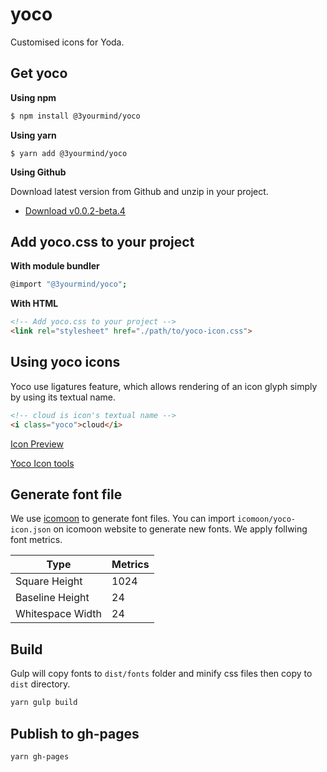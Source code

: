 # yoco

Customised icons for Yoda.

## Get yoco

**Using npm**
```bash
$ npm install @3yourmind/yoco
```

**Using yarn**

```
$ yarn add @3yourmind/yoco
```

**Using Github**

Download latest version from Github and unzip in your project.

* [Download v0.0.2-beta.4](https://github.com/3YOURMIND/yoco/releases/tag/v0.0.2-beta.4)

## Add yoco.css to your project

**With module bundler**
```bash
@import "@3yourmind/yoco";
```
**With HTML**
```html
<!-- Add yoco.css to your project -->
<link rel="stylesheet" href="./path/to/yoco-icon.css">
```

## Using yoco icons

Yoco use ligatures feature, which allows rendering of an icon glyph simply by using its textual name.

```html
<!-- cloud is icon's textual name -->
<i class="yoco">cloud</i>
```

[Icon Preview](https://3yourmind.github.io/yoco/)

[Yoco Icon tools](https://3yourmind.github.io/kotti/icons/)

## Generate font file

We use [icomoon](https://icomoon.io/app/) to generate font files. You can import `icomoon/yoco-icon.json` on icomoon website to generate new fonts. We apply follwing font metrics.

|Type|Metrics|
|----|----|
|Square Height|1024|
|Baseline Height|24|
|Whitespace Width|24|

## Build

Gulp will copy fonts to `dist/fonts` folder and minify css files then copy to `dist` directory.  

```bash
yarn gulp build
```
## Publish to gh-pages

```bash
yarn gh-pages
```




